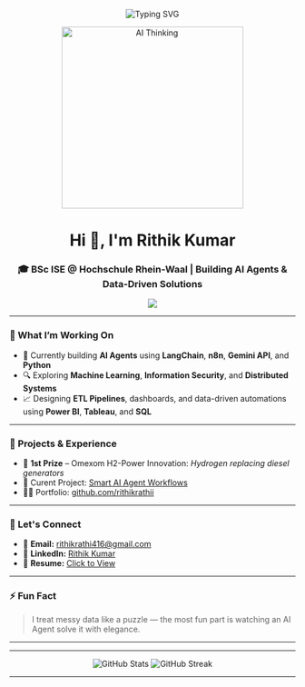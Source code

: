 <p align="center">
  <img src="https://readme-typing-svg.herokuapp.com?font=Fira+Code&weight=500&size=22&duration=3000&pause=500&color=36BCF7&center=true&vCenter=true&width=1000&lines=Turning+data+into+decisions...;Building+smart+AI+agents+with+n8n+%2B+LangChain...;Automating+insights+with+Power+BI+%26+Python...;Welcome+to+my+Github!+🤖" alt="Typing SVG">
</p>

<p align="center">
  <img src="https://media.giphy.com/media/qgQUggAC3Pfv687qPC/giphy.gif" width="320" alt="AI Thinking">
</p>

<h1 align="center">Hi 👋, I'm Rithik Kumar</h1>
<h3 align="center">🎓 BSc ISE @ Hochschule Rhein-Waal | Building AI Agents & Data-Driven Solutions</h3>

<div style="display: flex; justify-content: center; flex-wrap: nowrap; gap: 0; overflow-x: auto;">
  <img src="https://skillicons.dev/icons?i=python,cpp,c,java,nodejs,sql,numpy,pandas,scikitlearn,tensorflow,docker,git,github&theme=dark" />
</div>

---

### 🚀 What I’m Working On
- 🤖 Currently building **AI Agents** using **LangChain**, **n8n**, **Gemini API**, and **Python**
- 🔍 Exploring **Machine Learning**, **Information Security**, and **Distributed Systems**
- 📈 Designing **ETL Pipelines**, dashboards, and data-driven automations using **Power BI**, **Tableau**, and **SQL**

---

### 💼 Projects & Experience
- 🥇 **1st Prize** – Omexom H2-Power Innovation: *Hydrogen replacing diesel generators*
- 🧠 Curent Project: [Smart AI Agent Workflows](https://github.com/rithikrathii/AI-Automation-With-Smart-Workflows-)
- 👨‍💻 Portfolio: [github.com/rithikrathii](https://github.com/rithikrathii)

---
### 🤝 Let's Connect

- 📧 **Email:** rithikrathi416@gmail.com  
- 💼 **LinkedIn:** [Rithik Kumar](https://www.linkedin.com/in/rithik12/)  
- 📄 **Resume:** [Click to View](https://github.com/rithikrathii/rithikrathii/blob/main/Resume_RithikKumar.pdf)

---

### ⚡ Fun Fact
> I treat messy data like a puzzle — the most fun part is watching an AI Agent solve it with elegance.

---
---

<p align="center">
  <img src="https://github-readme-stats.vercel.app/api?username=rithikrathii&show_icons=true&theme=dark&hide_border=true" alt="GitHub Stats" />
  <img src="https://github-readme-streak-stats.herokuapp.com?user=rithikrathii&theme=dark&hide_border=true" alt="GitHub Streak" />
</p>

---

